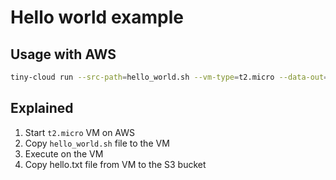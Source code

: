 # Hello world example

## Usage with AWS

``` bash
tiny-cloud run --src-path=hello_world.sh --vm-type=t2.micro --data-out=hello.txt
```

## Explained

1. Start `t2.micro` VM on AWS
2. Copy `hello_world.sh` file to the VM
3. Execute on the VM
4. Copy hello.txt file from VM to the S3 bucket
